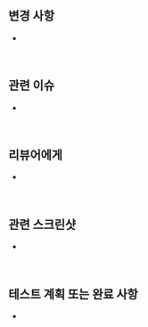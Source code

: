 ## 변경 사항

-

<br>

## 관련 이슈

-

<br>

## 리뷰어에게

-

<br>

## 관련 스크린샷

-

<br>

## 테스트 계획 또는 완료 사항

-
